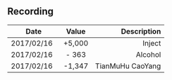 ## Recording
| Date | Value | Description | 
|----------|:-------------:|------:|
| 2017/02/16  |  +5,000 | Inject  |
| 2017/02/16  |  -  363 | Alcohol |
| 2017/02/16  |  -1,347 | TianMuHu CaoYang  |

